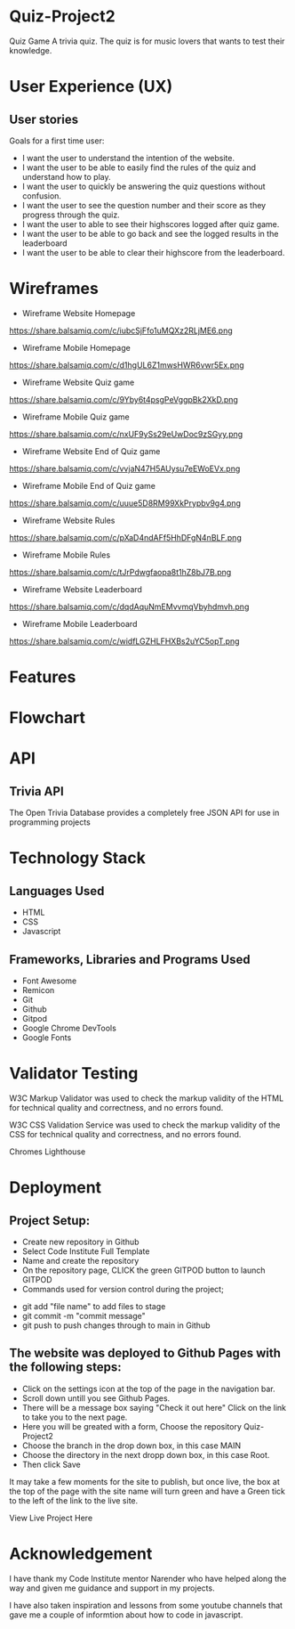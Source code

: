# Quiz-Project2
Quiz Game
A trivia quiz. The quiz is for music lovers that wants to test their knowledge.

# User Experience (UX)
## User stories

Goals for a first time user:

- I want the user to understand the intention of the website.
- I want the user to be able to easily find the rules of the quiz and understand how to play.
- I want the user to quickly be answering the quiz questions without confusion.
- I want the user to see the question number and their score as they progress through the quiz.
- I want the user to able to see their highscores logged after quiz game.
- I want the user to be able to go back and see the logged results in the leaderboard
- I want the user to be able to clear their highscore from the leaderboard.

# Wireframes
- Wireframe Website Homepage

https://share.balsamiq.com/c/iubcSjFfo1uMQXz2RLjME6.png

- Wireframe Mobile Homepage

https://share.balsamiq.com/c/d1hgUL6Z1mwsHWR6vwr5Ex.png

- Wireframe Website Quiz game

https://share.balsamiq.com/c/9Yby6t4psgPeVggpBk2XkD.png

- Wireframe Mobile Quiz game

https://share.balsamiq.com/c/nxUF9ySs29eUwDoc9zSGyy.png

- Wireframe Website End of Quiz game

https://share.balsamiq.com/c/vvjaN47H5AUysu7eEWoEVx.png

- Wireframe Mobile End of Quiz game

https://share.balsamiq.com/c/uuue5D8RM99XkPrypbv9g4.png

- Wireframe Website Rules

https://share.balsamiq.com/c/pXaD4ndAFf5HhDFgN4nBLF.png

- Wireframe Mobile Rules

https://share.balsamiq.com/c/tJrPdwgfaopa8t1hZ8bJ7B.png

- Wireframe Website Leaderboard

https://share.balsamiq.com/c/dqdAquNmEMvvmqVbyhdmvh.png

- Wireframe Mobile Leaderboard

https://share.balsamiq.com/c/widfLGZHLFHXBs2uYC5opT.png

# Features

# Flowchart

# API
## Trivia API

The Open Trivia Database provides a completely free JSON API for use in programming projects

# Technology Stack
## Languages Used

- HTML
- CSS
- Javascript

## Frameworks, Libraries and Programs Used

- Font Awesome
- Remicon
- Git
- Github
- Gitpod
- Google Chrome DevTools
- Google Fonts

# Validator Testing

W3C Markup Validator was used to check the markup validity of the HTML for technical quality and correctness, and no errors found.

W3C CSS Validation Service was used to check the markup validity of the CSS for technical quality and correctness, and no errors found.

Chromes Lighthouse

# Deployment
## Project Setup:

- Create new repository in Github
- Select Code Institute Full Template
- Name and create the repository
- On the repository page, CLICK the green GITPOD button to launch GITPOD
- Commands used for version control during the project;
 * git add "file name" to add files to stage
 * git commit -m "commit message"
 * git push to push changes through to main in Github

## The website was deployed to Github Pages with the following steps:

- Click on the settings icon at the top of the page in the navigation bar.
- Scroll down untill you see Github Pages.
- There will be a message box saying "Check it out here" Click on the link to take you to the next page.
- Here you will be greated with a form, Choose the repository Quiz-Project2
- Choose the branch in the drop down box, in this case MAIN
- Choose the directory in the next dropp down box, in this case Root.
- Then click Save

It may take a few moments for the site to publish, but once live, the box at the top of the page with the site name will turn green and have a Green tick to the left of the link to the live site.

View Live Project Here

# Acknowledgement
I have thank my Code Institute mentor Narender who have helped along the way and given me guidance and support in my projects.

I have also taken inspiration and lessons from some youtube channels that gave me a couple of informtion about how to code in javascript.

